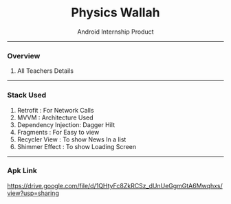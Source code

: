 <div align="center">

# Physics Wallah
Android Internship Product

</div> 

---
### Overview
1. All Teachers Details 

---
### Stack Used
1. Retrofit            :   For Network Calls
2. MVVM                :   Architecture Used 
3. Dependency Injection: Dagger Hilt
4. Fragments           :   For Easy to view 
7. Recycler View       :   To show News In a list
8. Shimmer Effect      :  To show Loading Screen
---
### Apk Link
https://drive.google.com/file/d/1QHtyFc8ZkRCSz_dUnUeGgmGtA6Mwqhxs/view?usp=sharing
